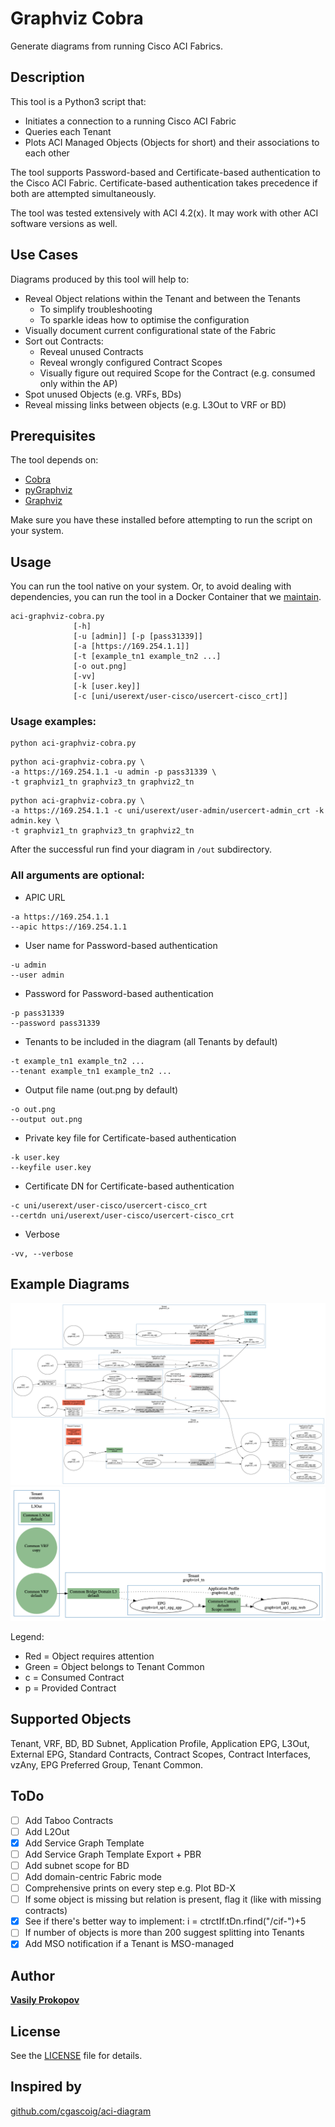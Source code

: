 # Graphviz Cobra

Generate diagrams from running Cisco ACI Fabrics.

## Description

This tool is a Python3 script that:

- Initiates a connection to a running Cisco ACI Fabric
- Queries each Tenant
- Plots ACI Managed Objects (Objects for short) and their associations to each other

The tool supports Password-based and Certificate-based authentication to the Cisco ACI Fabric. Certificate-based authentication takes precedence if both are attempted simultaneously.

The tool was tested extensively with ACI 4.2(x). It may work with other ACI software versions as well.

## Use Cases

Diagrams produced by this tool will help to:

- Reveal Object relations within the Tenant and between the Tenants
  * To simplify troubleshooting
  * To sparkle ideas how to optimise the configuration
- Visually document current configurational state of the Fabric
- Sort out Contracts:
  * Reveal unused Contracts
  * Reveal wrongly configured Contract Scopes
  * Visually figure out required Scope for the Contract (e.g. consumed only within the AP)
- Spot unused Objects (e.g. VRFs, BDs)
- Reveal missing links between objects (e.g. L3Out to VRF or BD)

## Prerequisites

The tool depends on:

- [Cobra](https://github.com/datacenter/cobra)
- [pyGraphviz](https://github.com/pygraphviz/pygraphviz)
- [Graphviz](https://www.graphviz.org/)

Make sure you have these installed before attempting to run the script on your system.

## Usage

You can run the tool native on your system.
Or, to avoid dealing with dependencies, you can run the tool in a Docker Container that we [maintain](docker/README.md).

```
aci-graphviz-cobra.py
              [-h]
              [-u [admin]] [-p [pass31339]]
              [-a [https://169.254.1.1]]
              [-t [example_tn1 example_tn2 ...]
              [-o out.png]
              [-vv]
              [-k [user.key]]
              [-c [uni/userext/user-cisco/usercert-cisco_crt]]
```

### Usage examples:
```
python aci-graphviz-cobra.py
```
```
python aci-graphviz-cobra.py \
-a https://169.254.1.1 -u admin -p pass31339 \
-t graphviz1_tn graphviz3_tn graphviz2_tn
```
```
python aci-graphviz-cobra.py \
-a https://169.254.1.1 -c uni/userext/user-admin/usercert-admin_crt -k admin.key \
-t graphviz1_tn graphviz3_tn graphviz2_tn
```

After the successful run find your diagram in ```/out``` subdirectory.

### All arguments are optional:
- APIC URL

```
-a https://169.254.1.1
--apic https://169.254.1.1
```
- User name for Password-based authentication

```
-u admin
--user admin
```
- Password for Password-based authentication

```                
-p pass31339
--password pass31339
```
- Tenants to be included in the diagram (all Tenants by default)

```
-t example_tn1 example_tn2 ...
--tenant example_tn1 example_tn2 ...
```
- Output file name (out.png by default)

```
-o out.png
--output out.png
```
- Private key file for Certificate-based authentication

```
-k user.key
--keyfile user.key
```
- Certificate DN for Certificate-based authentication

```
-c uni/userext/user-cisco/usercert-cisco_crt
--certdn uni/userext/user-cisco/usercert-cisco_crt
```
- Verbose

```
-vv, --verbose
```

## Example Diagrams

![example_diagram_1](out/example_diagram_1.png)
![example_diagram_2](out/example_diagram_2.png)

Legend:

- Red = Object requires attention
- Green = Object belongs to Tenant Common
- c = Consumed Contract
- p = Provided Contract

## Supported Objects

Tenant, VRF, BD, BD Subnet, Application Profile, Application EPG, L3Out, External EPG, Standard Contracts, Contract Scopes, Contract Interfaces, vzAny, EPG Preferred Group, Tenant Common.

## ToDo

- [ ] Add Taboo Contracts
- [ ] Add L2Out
- [X] Add Service Graph Template
- [ ] Add Service Graph Template Export + PBR
- [ ] Add subnet scope for BD
- [ ] Add domain-centric Fabric mode
- [ ] Comprehensive prints on every step e.g. Plot BD-X
- [ ] If some object is missing but relation is present, flag it (like with missing contracts)
- [X] See if there's better way to implement: i = ctrctIf.tDn.rfind("/cif-")+5
- [ ] If number of objects is more than 200 suggest splitting into Tenants
- [X] Add MSO notification if a Tenant is MSO-managed

## Author

[**Vasily Prokopov**](https://github.com/vasilyprokopov)

## License

See the [LICENSE](LICENSE) file for details.

## Inspired by

[github.com/cgascoig/aci-diagram](https://github.com/cgascoig/aci-diagram)
